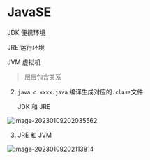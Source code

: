 # JavaSE



JDK 便携环境

JRE 运行环境

JVM 虚拟机

> 层层包含关系



2. `java c xxxx.java` 编译生成对应的`.class`文件

   JDK 和 JRE

![image-20230109202035562](https://xingqiu-tuchuang-1256524210.cos.ap-shanghai.myqcloud.com/3978/image-20230109202035562.png)



3. JRE 和 JVM

![image-20230109202113814](https://xingqiu-tuchuang-1256524210.cos.ap-shanghai.myqcloud.com/3978/image-20230109202113814.png)